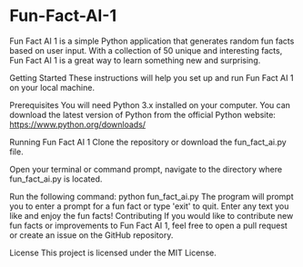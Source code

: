 # Fun-Fact-AI-1
Fun Fact AI 1 is a simple Python application that generates random fun facts based on user input. With a collection of 50 unique and interesting facts, Fun Fact AI 1 is a great way to learn something new and surprising.

Getting Started
These instructions will help you set up and run Fun Fact AI 1 on your local machine.

Prerequisites
You will need Python 3.x installed on your computer. You can download the latest version of Python from the official Python website: https://www.python.org/downloads/

Running Fun Fact AI 1
Clone the repository or download the fun_fact_ai.py file.

Open your terminal or command prompt, navigate to the directory where fun_fact_ai.py is located.

Run the following command: python fun_fact_ai.py
The program will prompt you to enter a prompt for a fun fact or type 'exit' to quit. Enter any text you like and enjoy the fun facts!
Contributing
If you would like to contribute new fun facts or improvements to Fun Fact AI 1, feel free to open a pull request or create an issue on the GitHub repository.

License
This project is licensed under the MIT License.
